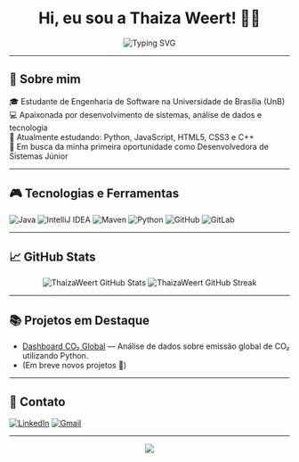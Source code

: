 <h1 align="center">Hi, eu sou a Thaiza Weert! 👩‍💻</h1>

<p align="center">
  <img src="https://readme-typing-svg.herokuapp.com?font=Fira+;Code&size=24&duration=3000&pause=1000&center=true&vCenter=true&width=435&lines=Desenvolvedora+de+Sistemas;Software+Engineering+;Apaixonada+por+Tecnologia" 
    alt="Typing SVG" 
</p>

---

## 🧁​ Sobre mim

🎓 Estudante de Engenharia de Software na Universidade de Brasília (UnB)  
💻 Apaixonada por desenvolvimento de sistemas, análise de dados e tecnologia  
💫 Atualmente estudando: Python, JavaScript, HTML5, CSS3 e C++  
​🌠​ Em busca da minha primeira oportunidade como Desenvolvedora de Sistemas Júnior  

---

## 🎮 Tecnologias e Ferramentas

![Java](https://img.shields.io/badge/Java-007396?logo=java&logoColor=white)
![IntelliJ IDEA](https://img.shields.io/badge/IntelliJ%20IDEA-000000?logo=intellijidea&logoColor=white)
![Maven](https://img.shields.io/badge/Maven-C71A36?logo=apachemaven&logoColor=white)
![Python](https://img.shields.io/badge/Python-3776AB?logo=python&logoColor=white)
![GitHub](https://img.shields.io/badge/GitHub-181717?logo=github&logoColor=white)
![GitLab](https://img.shields.io/badge/GitLab-FC6D26?logo=gitlab&logoColor=white)

---

## 📈 GitHub Stats

<p align="center">
  <img src="https://github-readme-stats.vercel.app/api?username=ThaizaWeert&show_icons=true&theme=radical" alt="ThaizaWeert GitHub Stats" />
  <img src="https://github-readme-streak-stats.herokuapp.com/?user=ThaizaWeert&theme=radical" alt="ThaizaWeert GitHub Streak" />
</p>

---

## 📚 Projetos em Destaque

- [Dashboard CO₂ Global](https://github.com/ThaizaWeert/NomeDoProjeto) — Análise de dados sobre emissão global de CO₂ utilizando Python.
- (Em breve novos projetos 🚀)

---

## ​📓 Contato

[![LinkedIn](https://img.shields.io/badge/-Thaiza%20R.-blue?style=for-the-badge&logo=linkedin&logoColor=white)](https://linkedin.com/in/ThaizaWeert)
[![Gmail](https://img.shields.io/badge/-thaizaweert@gmail.com-D14836?style=for-the-badge&logo=gmail&logoColor=white)](mailto:thaizaweert@gmail.com)

---

<p align="center">
  <img src="https://capsule-render.vercel.app/api?type=waving&color=gradient&height=100&section=footer"/>
</p>

